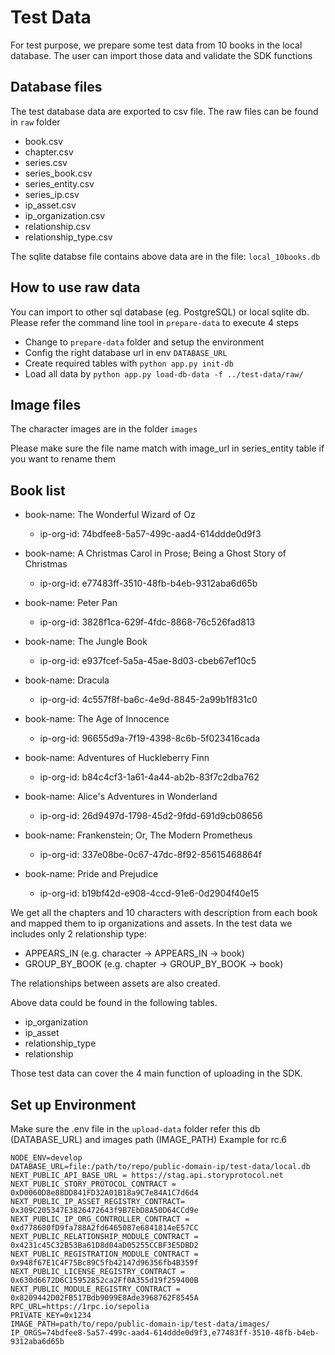 # Test Data
For test purpose, we prepare some test data from 10 books in the local database. 
The user can import those data and validate the SDK functions

## Database files
The test database data are exported to csv file. 
The raw files can be found in `raw` folder

- book.csv
- chapter.csv
- series.csv
- series_book.csv
- series_entity.csv
- series_ip.csv
- ip_asset.csv
- ip_organization.csv
- relationship.csv
- relationship_type.csv

The sqlite databse file contains above data are in the file:
`local_10books.db`

## How to use raw data
You can import to other sql database (eg. PostgreSQL) or local sqlite db.
Please refer the command line tool in `prepare-data` to execute 4 steps
- Change to `prepare-data` folder and setup the environment
- Config the right database url in env `DATABASE_URL`
- Create required tables with `python app.py init-db`
- Load all data by `python app.py load-db-data -f ../test-data/raw/`


## Image files
The character images are in the folder
`images`

Please make sure the file name match with image_url in series_entity table if you want to rename them

## Book list
- book-name: The Wonderful Wizard of Oz
  - ip-org-id: 74bdfee8-5a57-499c-aad4-614ddde0d9f3

- book-name: A Christmas Carol in Prose; Being a Ghost Story of Christmas
  - ip-org-id: e77483ff-3510-48fb-b4eb-9312aba6d65b

- book-name: Peter Pan
  - ip-org-id: 3828f1ca-629f-4fdc-8868-76c526fad813

- book-name: The Jungle Book
  - ip-org-id: e937fcef-5a5a-45ae-8d03-cbeb67ef10c5

- book-name: Dracula
  - ip-org-id: 4c557f8f-ba6c-4e9d-8845-2a99b1f831c0

- book-name: The Age of Innocence
  - ip-org-id: 96655d9a-7f19-4398-8c6b-5f023416cada

- book-name: Adventures of Huckleberry Finn
  - ip-org-id: b84c4cf3-1a61-4a44-ab2b-83f7c2dba762

- book-name: Alice's Adventures in Wonderland
  - ip-org-id: 26d9497d-1798-45d2-9fdd-691d9cb08656

- book-name: Frankenstein; Or, The Modern Prometheus
  - ip-org-id: 337e08be-0c67-47dc-8f92-85615468864f

- book-name: Pride and Prejudice
  - ip-org-id: b19bf42d-e908-4ccd-91e6-0d2904f40e15

We get all the chapters and 10 characters with description from each book and mapped them to ip organizations and assets. 
In the test data we includes only 2 relationship type:  
- APPEARS_IN     (e.g. character -> APPEARS_IN -> book)
- GROUP_BY_BOOK  (e.g. chapter -> GROUP_BY_BOOK -> book)

The relationships between assets are also created. 

Above data could be found in the following tables.

- ip_organization
- ip_asset
- relationship_type
- relationship

Those test data can cover the 4 main function of uploading in the SDK.

## Set up Environment
Make sure the .env file in the `upload-data` folder refer this db (DATABASE_URL) and images path (IMAGE_PATH)
Example for rc.6
```
NODE_ENV=develop
DATABASE_URL=file:/path/to/repo/public-domain-ip/test-data/local.db
NEXT_PUBLIC_API_BASE_URL = https://stag.api.storyprotocol.net
NEXT_PUBLIC_STORY_PROTOCOL_CONTRACT = 0xD0060D8e88DD841FD32A01B18a9C7e84A1C7d6d4
NEXT_PUBLIC_IP_ASSET_REGISTRY_CONTRACT= 0x309C205347E3826472643f9B7EbD8A50D64CCd9e
NEXT_PUBLIC_IP_ORG_CONTROLLER_CONTRACT = 0xd778680fD9fa788A2fd6465087e6841814eE57CC
NEXT_PUBLIC_RELATIONSHIP_MODULE_CONTRACT = 0x4231c45C32B53Ba61D8d04aD05255CCBF3E5DBD2
NEXT_PUBLIC_REGISTRATION_MODULE_CONTRACT = 0x948f67E1C4F75Bc89C5fb42147d96356fb4B359f
NEXT_PUBLIC_LICENSE_REGISTRY_CONTRACT = 0x630d6672D6C15952852ca2Ff0A355d19f259400B
NEXT_PUBLIC_MODULE_REGISTRY_CONTRACT = 0x8209442D02FB517Bdb9099E8Ade3968762F8545A
RPC_URL=https://1rpc.io/sepolia
PRIVATE_KEY=0x1234
IMAGE_PATH=path/to/repo/public-domain-ip/test-data/images/
IP_ORGS=74bdfee8-5a57-499c-aad4-614ddde0d9f3,e77483ff-3510-48fb-b4eb-9312aba6d65b	
```